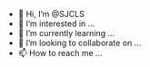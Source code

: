 - 👋 Hi, I’m @SJCLS
- 👀 I’m interested in ...
- 🌱 I’m currently learning ...
- 💞️ I’m looking to collaborate on ...
- 📫 How to reach me ...

<!---
SJCLS/SJCLS is a ✨ special ✨ repository because its `README.md` (this file) appears on your GitHub profile.
You can click the Preview link to take a look at your changes.
--->
